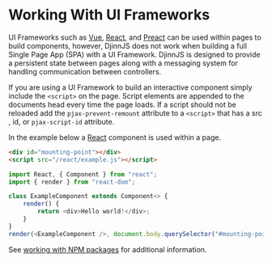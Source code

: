 # Working With UI Frameworks

UI Frameworks such as [Vue](https://vuejs.org/), [React](https://reactjs.org/), and [Preact](https://preactjs.com/) can be used within pages to build components, however, DjinnJS does not work when building a full Single Page App (SPA) with a UI Framework. DjinnJS is designed to provide a persistent state between pages along with a messaging system for handling communication between controllers. 

If you are using a UI Framework to build an interactive component simply include the `<script>` on the page. Script elements are appended to the documents head every time the page loads. If a script should not be reloaded add the `pjax-prevent-remount` attribute to a `<script>`  that has a src , id, or `pjax-script-id` attribute.

In the example below a [React](https://reactjs.org/) component is used within a page.

```html
<div id="mounting-point"></div>
<script src="/react/example.js"></script>
```

```javascript
import React, { Component } from "react";
import { render } from "react-dom";

class ExampleComponent extends Component<> {
    render() {
        return <div>Hello world!</div>;
    }
}
render(<ExampleComponent />, document.body.querySelector("#mounting-point"));
```

See [working with NPM packages](/guides/adding-npm-packages) for additional information.